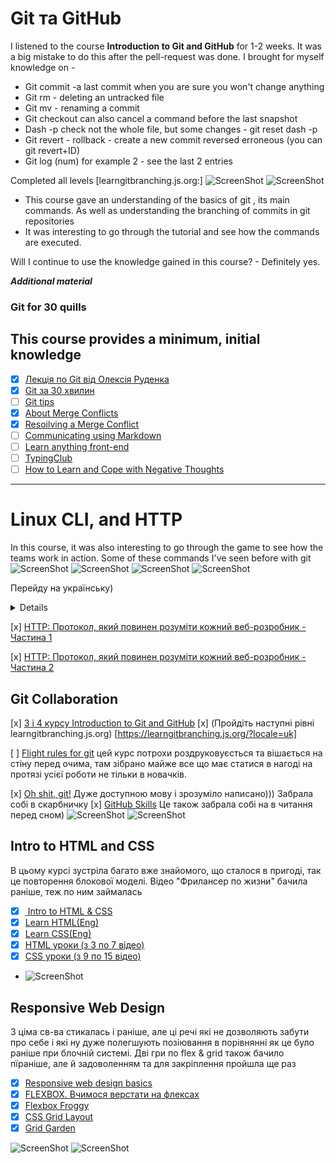 # Git та GitHub

I listened to the course **Introduction to Git and GitHub** for 1-2 weeks. It was a big mistake to do this after the pell-request was done. I brought for myself knowledge on -
* Git commit -a last commit when you are sure you won't change anything
* Git rm - deleting an untracked file
* Git mv - renaming a commit
* Git checkout can also cancel a command before the last snapshot
* Dash -p check not the whole file, but some changes - git reset dash -p
* Git revert - rollback - create a new commit reversed erroneous (you can git revert+ID)
* Git log (num) for example 2 - see the last 2 entries

Completed all levels [learngitbranching.js.org:]
![ScreenShot](/task_git_github/basicgit.png)
![ScreenShot](/task_git_github/remote%20repo.png)

* This course gave an understanding of the basics of git , its main commands. As well as understanding the branching of commits in git repositories
* It was interesting to go through the tutorial and see how the commands are executed.

Will I continue to use the knowledge gained in this course? - Definitely yes.

***Additional material***


### Git for 30 quills

This course provides a minimum, initial knowledge
------------------------------------------------------------------------

- [x] [Лекція по Git від Олексія Руденка](https://www.youtube.com/playlist?list=PLS8sEUxbfFY9MnPIFPTNlaS5xX7P5Ge-5)
- [x] [Git за 30 хвилин](https://codeguida.com/post/453)
- [ ]  [Git tips ](https://www.webfx.com/blog/web-design/git-tips/)
- [X] [About Merge Conflicts](https://docs.github.com/en/pull-requests/collaborating-with-pull-requests/addressing-merge-conflicts/about-merge-conflicts)
- [x] [Resoilving a Merge Conflict](https://docs.github.com/en/pull-requests/collaborating-with-pull-requests/addressing-merge-conflicts/resolving-a-merge-conflict-using-the-command-line)
- [ ] [Communicating using Markdown](https://lab.github.com/githubtraining/communicating-using-markdown)
- [ ] [Learn anything front-end](https://learn-anything.xyz/web-development/front-end)
- [ ] [TypingClub ](https://www.typingclub.com/)
- [ ] [How to Learn and Cope with Negative Thoughts](https://guides.hexlet.io/learning/)

________________________________________________________________________


# Linux CLI, and HTTP


In this course, it was also interesting to go through the game to see how the teams work in action. Some of these commands I've seen before with git
![ScreenShot](/task_linux_cli/quiz1.png)
![ScreenShot](/task_linux_cli/quiz2.png)
![ScreenShot](/task_linux_cli/quiz3.png)
![ScreenShot](/task_linux_cli/quiz4.png)

Перейду на українську) 
<details><sumary>Для себе визначила кілька необхідних команд</sumary>
<ul>
<li> <em>pwd</em> щоб дізнатися шлях до поточного робочого каталогу;</li>
<li> <em>Cd</em> Для навігації за файлами та каталогами вимагається або повний шлях, або ім'я каталогу, залежно від поточного робочого каталогу, в якому ви знаходитесь. cd .. (з двома точками), щоб переміститися на один каталог вгору
<ol>
<li> cd, щоб перейти прямо в домашню папку</li>
<li> cd- (з дефісом), щоб перейти до попереднього каталогу;</li></ol></li>
<li> <em>Ls</em> Команда ls використовується для перегляду вмісту каталогу. За замовчуванням ця команда відобразить вміст вашого поточного робочого каталогу. ls -R також виведе список усіх файлів у підкаталогах
<li>
<ol>
<li> ls -a покаже приховані файли </li>
<li> ls -al виведе список файлів і каталогів з детальною інформацією, такий як дозволи, розмір, власник і т. д. якщо ви хочете переглянути вміст інших каталогів, введіть ls, а потім шлях до каталогу. Наприклад, введіть ls /home/username/Documents для перегляду вмісту в Documents.</li></ol></li>
<li> <em>cat</em> скорочення від concatenate) - одна з найбільш часто використовуваних команд в Linux. Використовується для виведення вмісту файлу командного рядка (sdout). Щоб запустити цю команду, введіть cat, а потім ім'я файлу та його розширення. Наприклад: cat file.txt. Ось інші варіанти використання команди Linux cat:
<ol>
 <li>cat filename створює новий файл</li>
<li>cat filename1 filename2>filename3 об'єднує два файли (1 і 2) і збереже їх вміст у новому файлі (3)
 Щоб перетворити файл у верхній або нижній регістр, cat filename | a-z A-Z >output.txt;</li></ol></li>
<li> <em>Cp</em> використовуйте команду cp для копіювання файлів з поточного каталогу в інший каталог. Наприклад, команда cp scenery.jpg/home/username/Pictures створить копію scenery.jpg (з вашого поточного каталогу) в каталог Pictures.</li>
<li> <em>mv</em> Основне призначення команди mv — переміщення файлів, хоча її також можна використовувати для їх перейменування.
Аргументи в mv схожі на аргументи команди cp. Вам потрібно ввести mv, ім'я файлу та каталог призначення. Наприклад: mv file.txt/home/username/Documents.</li>
Команда Linux для перейменування файлів виглядатиме так: mv starojeimia.ext novojeimia.ext.
<li> <em>mkdir</em> Використовуйте команду mkdir, щоб створити новий каталог. Якщо ви введете mkdir Music, команда створить каталог з ім'ям Music.
Додаткові команди mkdir:<ol>
<li> Щоб створити новий каталог усередині іншого каталогу, використовуйте цю базову команду Linux mkdir Music/Newfile;</li>
<li> Використовуйте опцію p (parents), щоб створити каталог між двома існуючими каталогами. Наприклад, mkdir -p Music/2020/Newfile створить новий файл «2020».</li></ol></li>
<li> <em>Rmdir</em> Якщо потрібно видалити каталог, використовуйте команду rmdir. Однак rmdir дозволяє видаляти лише порожні директорії.</li>
<li> <em>Rm</em> Команда rm використовується для видалення файлів. Якщо ви хочете видалити каталог з усім його вмістом, в якості альтернативи rmdir використовуйте rm з опцією -r.
Примітка: Будьте дуже обережні з цією командою і завжди перевіряйте, в якому каталозі ви знаходитесь. Вона видаляє все, і її неможливо скасувати.</li>
<li> <em>Touch</em> - Команда touch дозволяє створити новий порожній файл через командний рядок Linux. Як приклад введіть touch /home/username/Documents/Web.html, щоб створити файл HTML с назвою Web в каталозі Documents.</li>
<li> <em>Locate</em> Використовуйте цю команду, щоб знайти потрібний вам файл. Вона працює як команда пошуку у Windows. Більше того, аргументу -i зробить команду нечутливою до регістру, завдяки чому ви зможете шукати файли, навіть якщо ви не пам'ятаєте їх точні назви;</li>
<li> <em>find</em> Подібно до команди locate, find також виконує пошук файлів і каталогів. Різниця в тому, що команда find використовується для пошуку файлів у поточному каталозі.
Наприклад, команда find/home/-name notes.txt буде шукати файл з ім'ям notes.txt в домашньому каталозі та його підкаталогах.
Інші варіанти використання команди Linux find:<ol>
<li> Для пошуку файлів у поточному каталозі використовуйте find . -name notes.txt</li>
<li> Для пошуку каталогів використовуйте / -type d -name notes. txt4</li></ol></li>
<li> <em>Grep</em> Ще одна базова команда Linux, яка, безсумнівно, стане в нагоді для повсякденного використання grep. З її допомогою здійснюється пошук по всьому тексту у поточному файлі.
Наприклад, grep ubuntu notepad.txt буде шукати слово ubuntu у файлі notepad. Рядки, що містять слово, що шукається, будуть відображатися повністю</li>
<li> <em>Df</em> Використовуйте команду df, щоб отримати звіт про використання дискового простору в системі у відсотках та кілобайтах. Якщо ви бажаєте переглянути звіт у мегабайтах, введіть df -m.</li>
<li> <em>Head</em> Команда head використовується для перегляду перших рядків будь-якого текстового файлу. За промовчанням вона покаже перші десять рядків, але ви можете змінити це число. Наприклад, якщо ви хочете показувати лише перші п'ять рядків, введіть head -n 5 filename.ext.</li>
<li> <em>Diff</em> Будучи скороченням від англійського слова difference (різниця), команда diff порівняє вміст двох файлів рядково. Після аналізу файлів буде виведено рядки, які не збігаються. Програмісти часто використовують цю команду, коли потрібно внести зміни до програми, не переписуючи весь вихідний код.
Найпростіша форма цієї команди - diff file1.ext file2.ext.</li>
<li> <em>chmod</em> ще одна команда Linux, яка використовується для зміни дозволів на читання, запис та виконання файлів та каталогів.</li>
<li> <em>Jobs</em> Команда jobs  відображає всі поточні завдання разом з їхніми статусами. Завдання — це процес, запущений у фоновому режимі.</li>
<li> <em>kill</em> Якщо у вас є програма, що не відповідає, ви можете завершити її вручну, використовуючи команду kill. Команда відправить певний сигнал додатку, що неправильно працює, і дасть йому команду припинити роботу.</li>
<li> <em>Wget</em> Командний рядок Linux дуже корисний — ви навіть можете завантажувати файли з інтернету. Зробити це можна за допомогою команди wget. Для цього просто введіть wget і посилання для скачування.</li>
<li> <em>History</em> Регулярно користуючись Linux, ви помітите, що запускаєте сотні команд щодня. Команда history дозволяє переглянути команди, які ви вводили раніше.</li>
<li> <em>man</em> Невпевнені у функціях деяких команд Linux? Не турбуйтеся, ви можете легко навчитися використовувати їх прямо з оболонки Linux за допомогою команди man. Наприклад, man tail покаже інструкцію до команди tail.</li>
<li> <em>zip, unzip</em> Використовуйте команду zip для стиснення ваших файлів у zip-архів, а команду unzip для вилучення zip-файлів із zip-архіву</li>
<li> <em>Hostname</em> Якщо ви хочете дізнатися ім'я вашого хоста/мережі, просто введіть hostname. Додавання -I в кінці виведе IP-адресу вашої мережі.</li></ul>
                     ______________________________________________________________
                                       <h3>Бонусні поради</h3>
    Використовуйте *clear* для очищення терміналу, якщо він перевантажений попередніми командами.
Спробуйте кнопку *TAB* для автозаповнення того, що ви друкуєте. Наприклад, якщо вам потрібно набрати Documents, почніть вводити команду (наприклад, CD Docu, потім натисніть клавішу Tab), і термінал заповнить все інше, показуючи вам повну фразу CD Documents.
Комбінації клавіш *Ctrl+C і Ctrl+Z* використовуються для зупинки будь-якої команди, яка працює в даний момент. *Ctrl+C* зупиняє програму, а *Ctrl+Z* — ставить на паузу.                                   
  Якщо ви випадково заморозили термінал, натиснувши *Ctrl+S*, просто скасуйте це за допомогою комбінації *Ctrl+Q.*
*Ctrl+A* переміщає вас на початок рядка, а *Ctrl+E* — на кінець.
Ви можете запустити кілька команд в одній команді, використовуючи ";", щоб відокремити їх. Наприклад Command1; Command2; Command3. Або&&, якщо ви хочете, щоб наступна команда запускалася тільки тоді, коли попередня буде успішною. </details>

 [x] [HTTP: Протокол, який повинен розуміти кожний веб-розробник - Частина 1](https://code.tutsplus.com/uk/tutorials/http-the-protocol-every-web-developer-must-know-part-2--net-31155)

 [x] [HTTP: Протокол, який повинен розуміти кожний веб-розробник - Частина 2](https://code.tutsplus.com/uk/tutorials/http-the-protocol-every-web-developer-must-know-part-2--net-31155)


## Git Collaboration

 [x] [3 і 4 курсу Introduction to Git and GitHub](https://www.coursera.org/learn/introduction-git-github)
 [x] (Пройдіть наступні рівні learngitbranching.js.org) [https://learngitbranching.js.org/?locale=uk]

 [ ] [Flight rules for git](https://github.com/k88hudson/git-flight-rules/blob/master/README_ru.md) цей курс потрохи роздруковуєсться та вішається на стіну перед очима, там зібрано майже все що має статися в нагоді на протязі усієї роботи не тільки в новачків.

[x] [Oh shit, git!](https://ohshitgit.com/ru) Дуже доступною мову і зрозуміло написано))) Забрала собі в скарбничку
[x] [GitHub Skills](https://github.com/skills/resolve-merge-conflicts) Це також забрала собі на в читання перед сном)
![ScreenShot](/task_git_collaboration/basicgit.png)
![ScreenShot](/task_git_collaboration/remote%20repo.png)


## Intro to HTML and CSS
В цьому курсі зустріла багато вже знайомого, що сталося в пригоді, так це повторення блокової моделі.
Відео "Фрилансер по жизни"  бачила раніше, теж по ним займалась
- [x]  [ Intro to HTML & CSS](https://www.coursera.org/learn/html-css-javascript-for-web-developers)
- [x]  [Learn HTML(Eng)](https://www.codecademy.com/learn/learn-html)
- [x]  [Learn CSS(Eng)](https://www.codecademy.com/learn/learn-css)
- [x]  [HTML уроки (з 3 по 7 відео)](https://www.youtube.com/watch?v=z3GS5oYGq5U&list=PLM6XATa8CAG4uCli-pMvuvwj46UaQoqIc&index=5)
- [x]  [CSS уроки (з 9 по 15 відео)](https://www.youtube.com/watch?v=z3GS5oYGq5U&list=PLM6XATa8CAG4uCli-pMvuvwj46UaQoqIc&index=5)
- ![ScreenShot](/task_html_css_intro/codeacademy.png)

 ## Responsive Web Design

З ціма св-ва стикалась і раніше, але ці речі які не дозволяють забути про себе і які ну дуже полегшують позіювання в порівнянні як це було раніше при блочній системі. Дві гри по flex & grid також бачило пїраніше, але й задоволенням та для закріплення пройшла ще раз 
- [x] [Responsive web design basics](https://web.dev/i18n/en/responsive-web-design-basics/)
- [x] [FLEXBOX. Вчимося верстати на флексах](https://www.youtube.com/playlist?list=PLM6XATa8CAG5mPV60dMmjMRrHVW4LmV2x)
- [x] [Flexbox Froggy ](http://flexboxfroggy.com/#ru)
- [x] [CSS Grid Layout](https://www.youtube.com/watch?v=GV92IdMGFfA&list=PLM6XATa8CAG5pXQrW_kDaeZb_uIAMNZIm)
- [x] [Grid Garden ](http://cssgridgarden.com/#ru)

![ScreenShot](/task_responsive_web_design/frog.png)
![ScreenShot](/task_responsive_web_design/grid.png)